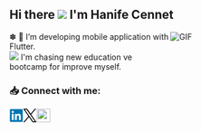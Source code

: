 <h2>Hi there <img src="https://emojis.slackmojis.com/emojis/images/1531849430/4246/blob-sunglasses.gif?1531849430" width="30" /> I'm Hanife Cennet </h2> 

<img align="right" alt="GIF" src="https://media3.giphy.com/media/3o6fJ5z2bgCLBshZUA/giphy.gif?cid=790b7611e8c86ba8c1c025e33d8b009d18b5bffe35a2f2d3&amp;rid=giphy.gif&amp" width="220" height="220"/>



✽ 📱 I’m developing mobile application with Flutter.
<br/>
<img src="https://media.giphy.com/media/VgCDAzcKvsR6OM0uWg/giphy.gif" width="50"> I'm chasing new education ve bootcamp for improve myself.
<br/>


<!--### 💻 Languages and Tools:

[<img align="left" alt="Visual Studio Code" src="https://raw.githubusercontent.com/github/explore/80688e429a7d4ef2fca1e82350fe8e3517d3494d/topics/visual-studio-code/visual-studio-code.png" height="38" width="38"/>][vsCode]
[<img align="left" alt="Unity" src="https://cdn.jsdelivr.net/npm/simple-icons@v4/icons/unity.svg" height="38" width="38"/>][unity]
[<img align="left" alt="C#" src="https://raw.githubusercontent.com/devicons/devicon/master/icons/csharp/csharp-original.svg" height="38" width="38"/>][cs]
[<img align="left" alt="C" src="https://raw.githubusercontent.com/devicons/devicon/master/icons/c/c-original.svg" height="38" width="38"/>][c]
[<img align="left" alt="C++" src="https://raw.githubusercontent.com/devicons/devicon/master/icons/cplusplus/cplusplus-original.svg" height="38" width="38"/>][cpp]
[<img align="left" alt="Kotlin" src="https://raw.githubusercontent.com/devicons/devicon/master/icons/kotlin/kotlin-original.svg" height="38" width="38"/>][kotlin]
[<img align="left" alt="Android" src="https://raw.githubusercontent.com/devicons/devicon/master/icons/android/android-original.svg" height="38" width="38"/>][android]
[<img align="left" alt="Flutter" src="https://raw.githubusercontent.com/github/explore/cebd63002168a05a6a642f309227eefeccd92950/topics/flutter/flutter.png" height="38" width="38" />][flutter]
[<img align="left" alt="MySql" src="https://raw.githubusercontent.com/devicons/devicon/master/icons/mysql/mysql-original-wordmark.svg" height="38" width="38"/>][mysql]
[<img align="left" alt="Adobe XD" src="https://upload.wikimedia.org/wikipedia/commons/thumb/c/c2/Adobe_XD_CC_icon.svg/1200px-Adobe_XD_CC_icon.svg.png" height="38" width="38"/>][xd]
[<img align="left" alt="PHP" src="https://raw.githubusercontent.com/devicons/devicon/master/icons/php/php-original.svg" height="38" width="38"/>][php]
[<img align="left" alt="HTML5" src="https://raw.githubusercontent.com/github/explore/cebd63002168a05a6a642f309227eefeccd92950/topics/html/html.png" height="38" width="38"/>][html]
[<img align="left" alt="CSS3" src="https://raw.githubusercontent.com/github/explore/cebd63002168a05a6a642f309227eefeccd92950/topics/css/css.png" height="38" width="38"/>][css]
[<img align="left" alt="JavaScript" src="https://raw.githubusercontent.com/github/explore/cebd63002168a05a6a642f309227eefeccd92950/topics/javascript/javascript.png" height="38" width="38"/>][js]
[<img align="left" alt=".Net" src="https://raw.githubusercontent.com/devicons/devicon/master/icons/dot-net/dot-net-original-wordmark.svg" height="38" width="38"/>][dotnet]
[<img align="left" alt="Oracle" src="https://raw.githubusercontent.com/devicons/devicon/master/icons/oracle/oracle-original.svg" height="38" width="38"/>][oracle]
[<img align="left" alt="Java" src="https://raw.githubusercontent.com/devicons/devicon/master/icons/java/java-original.svg" height="38" width="38"/>][java]
[<img align="left" alt="Linux" src="https://raw.githubusercontent.com/devicons/devicon/master/icons/linux/linux-original.svg" height="38" width="38"/>][linux] -->

[vsCode]: https://code.visualstudio.com/
[unity]: https://unity.com/
[cs]: https://learn.microsoft.com/en-us/dotnet/csharp/
[c]: https://www.w3schools.com/c/c_intro.php
[cpp]: https://cplusplus.com/
[kotlin]: https://kotlinlang.org/
[android]: https://www.android.com/
[flutter]: https://flutter.dev/
[mysql]: https://www.mysql.com/
[xd]: https://www.adobe.com/products/xd.html
[php]: https://www.php.net/
[html]: https://www.w3schools.com/html/
[css]: https://www.w3schools.com/css/
[js]: https://www.javascript.com/
[github]: https://github.com/IbrahimTalha0
[dotnet]: https://learn.microsoft.com/tr-tr/dotnet/welcome
[oracle]: https://www.oracle.com/
[java]: https://www.java.com/tr/
[linux]: https://www.linux.org/

### 📥 Connect with me:

[<img align="left" alt="linkedin | LinkedIn" width="24px" src="https://raw.githubusercontent.com/devicons/devicon/master/icons/linkedin/linkedin-original.svg" />][linkedin]
[<img align="left" height="24" width="24" src="https://raw.githubusercontent.com/devicons/devicon/master/icons/twitter/twitter-original.svg" />][twitter]
[<img align="left" height="24" width="24" src="https://cdn.jsdelivr.net/npm/simple-icons@v4/icons/gmail.svg" />][gmail]
<!--[<img align="left" height="24" width="24" src="https://raw.githubusercontent.com/rahuldkjain/github-profile-readme-generator/master/src/images/icons/Social/discord.svg" />][discord]-->

<br/>

[linkedin]: https://www.linkedin.com/in/hanifecennetalkan/
[twitter]: https://twitter.com/hanifecenneta
[gmail]: mailto:hanifecennetalkan@gmail.com

<!---
hanifecennet/hanifecennet is a ✨ special ✨ repository because its `README.md` (this file) appears on your GitHub profile.
You can click the Preview link to take a look at your changes.
--->

